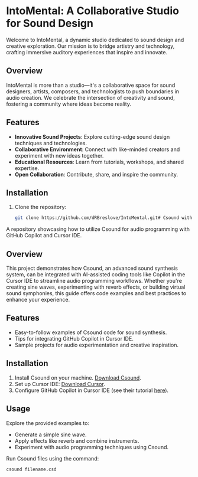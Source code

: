 # IntoMental: A Collaborative Studio for Sound Design

Welcome to IntoMental, a dynamic studio dedicated to sound design and creative exploration. Our mission is to bridge artistry and technology, crafting immersive auditory experiences that inspire and innovate.

## Overview
IntoMental is more than a studio—it's a collaborative space for sound designers, artists, composers, and technologists to push boundaries in audio creation. We celebrate the intersection of creativity and sound, fostering a community where ideas become reality.

## Features
- **Innovative Sound Projects**: Explore cutting-edge sound design techniques and technologies.
- **Collaborative Environment**: Connect with like-minded creators and experiment with new ideas together.
- **Educational Resources**: Learn from tutorials, workshops, and shared expertise.
- **Open Collaboration**: Contribute, share, and inspire the community.

## Installation
1. Clone the repository:
   ```bash
   git clone https://github.com/dRBreslove/IntoMental.git# Csound with Copilot and Cursor IDE

A repository showcasing how to utilize Csound for audio programming with GitHub Copilot and Cursor IDE.

## Overview
This project demonstrates how Csound, an advanced sound synthesis system, can be integrated with AI-assisted coding tools like Copilot in the Cursor IDE to streamline audio programming workflows. Whether you're creating sine waves, experimenting with reverb effects, or building virtual sound symphonies, this guide offers code examples and best practices to enhance your experience.

## Features
- Easy-to-follow examples of Csound code for sound synthesis.
- Tips for integrating GitHub Copilot in Cursor IDE.
- Sample projects for audio experimentation and creative inspiration.

## Installation
1. Install Csound on your machine. [Download Csound](https://csound.com/download.html).
2. Set up Cursor IDE: [Download Cursor](https://cursor.fan).
3. Configure GitHub Copilot in Cursor IDE (see their tutorial [here](https://cursor.fan/tutorial/HowTo/how-to-configure-github-copilot-in-cursor/)).

## Usage
Explore the provided examples to:
- Generate a simple sine wave.
- Apply effects like reverb and combine instruments.
- Experiment with audio programming techniques using Csound.

Run Csound files using the command:
```bash
csound filename.csd
